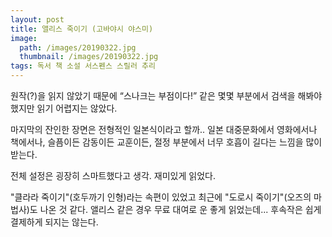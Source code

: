 ```yaml
---
layout: post
title: 앨리스 죽이기 (고바야시 야스미)
image:
  path: /images/20190322.jpg
  thumbnail: /images/20190322.jpg
tags: 독서 책 소설 서스펜스 스릴러 추리
---
```


원작(?)을 읽지 않았기 때문에 “스나크는 부점이다!” 같은 몇몇 부분에서 검색을 해봐야 했지만 읽기 어렵지는 않았다.

마지막의 잔인한 장면은 전형적인 일본식이라고 할까.. 일본 대중문화에서 영화에서나 책에서나, 슬픔이든 감동이든 교훈이든, 절정 부분에서 너무 호흡이 길다는 느낌을 많이 받는다.

전체 설정은 굉장히 스마트했다고 생각. 재미있게 읽었다.

"클라라 죽이기"(호두까기 인형)라는 속편이 있었고 최근에 "도로시 죽이기"(오즈의 마법사)도 나온 것 같다. 앨리스 같은 경우 무료 대여로 운 좋게 읽었는데... 후속작은 쉽게 결제하게 되지는 않는다.
